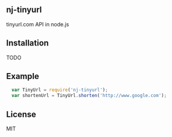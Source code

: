 ## nj-tinyurl

tinyurl.com API in node.js

## Installation
TODO

## Example
```js
  var TinyUrl = require('nj-tinyurl');
  var shortenUrl = TinyUrl.shorten('http://www.google.com');
```

## License
MIT

